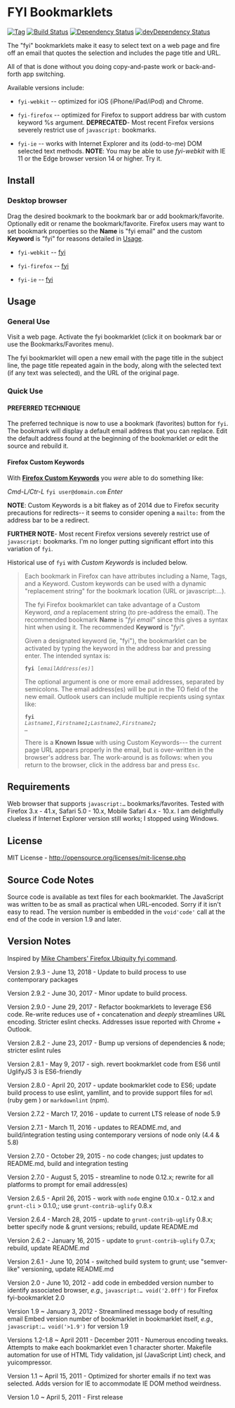 # FYI Bookmarklets

[![Tag][tag-image]][tag-url]
[![Build Status][build-image]][build-url]
[![Dependency Status][dep-image]][dep-url]
[![devDependency Status][devDep-image]][devDep-url]

The "fyi" bookmarklets make it easy to select text on a web page and fire off
an email that quotes the selection and includes the page title and URL.

All of that is done without you doing copy-and-paste work or back-and-forth
app switching.

Available versions include:

+ `fyi-webkit` -- optimized for iOS (iPhone/iPad/iPod) and Chrome.

+ `fyi-firefox` -- optimized for Firefox to support address bar with custom
  keyword %s argument. **DEPRECATED**- Most recent Firefox versions severely
  restrict use of `javascript:` bookmarks.

+ `fyi-ie` -- works with Internet Explorer and its (odd-to-me) DOM selected
  text methods. **NOTE**: You may be able to use _fyi-webkit_ with IE 11 or
  the Edge browser version 14 or higher. Try it.

## Install

### Desktop browser

Drag the desired bookmark to the bookmark bar or add bookmark/favorite.
Optionally edit or rename the bookmark/favorite. Firefox users may want to set
bookmark properties so the **Name** is "fyi email" and the custom **Keyword**
is "fyi" for reasons detailed in [Usage](#Usage).

+ `fyi-webkit` --
  <a href="javascript:%28%28%29%3D%3E%7Blet%20o%3D%27user%40domain.tld%27%2Ce%3D%27%27%3Bconst%20n%3DencodeURIComponent%28document.title%29%2Ct%3D%27%250D%250A%27%2Cd%3Dwindow.getSelection%28%29%3B%27%27%3D%3D%3De%26%26%28e%3Dwindow.prompt%28%27Send%20link%20to%20email%20address%28es%29%3A%27%2Co%29%29%3B%27%27%21%3D%3De%26%26%28location.href%3D%60mailto%3A%24%7Be%7D%3Fsubject%3Dfyi%3A%24%7Bn%7D%26body%3D%24%7Bn%7D%24%7Bt%7D%24%7BencodeURIComponent%28location.href%29%7D%24%7Bt%7D---%24%7Bt%7D%24%7BencodeURIComponent%28d%29%7D%24%7Bt%7D%24%7Bt%7D%60%29%7D%29%28%29%3Bvoid%272.9.2wk%27"
  title="fyi-webkit">fyi</a>

+ `fyi-firefox` --
  <a href="javascript:%28%28%29%3D%3E%7Blet%20e%3D%27user%40domain.tld%27%2Cn%3D%27%2525s%27%3Bconst%20o%3DencodeURIComponent%28document.title%29%2Ct%3D%27%250D%250A%27%2Cd%3Dwindow.getSelection%28%29%3B3%3En.length%26%26%28n%3Dwindow.prompt%28%27Send%20link%20to%20email%20address%28es%29%3A%27%2Ce%29%29%3B%27%27%21%3D%3Dn%26%26%28location.href%3D%60mailto%3A%24%7Bn%7D%3Fsubject%3Dfyi%3A%24%7Bo%7D%26body%3D%24%7Bo%7D%24%7Bt%7D%24%7BencodeURIComponent%28location.href%29%7D%24%7Bt%7D---%24%7Bt%7D%24%7BencodeURIComponent%28d%29%7D%24%7Bt%7D%24%7Bt%7D%60%29%7D%29%28%29%3Bvoid%272.9.2ff%27"
  title="fyi-firefox">fyi</a>

+ `fyi-ie` --
  <a href="javascript:%21function%28%29%7Bvar%20e%3D%27user%40domain.tld%27%2Co%3D%27%27%3Bconst%20n%3DencodeURIComponent%28document.title%29%2Ct%3D%27%250D%250A%27%2Cc%3Ddocument.selection%3B%27%27%21%3D%3D%28o%3Dwindow.prompt%28%27Send%20link%20to%20email%20address%28es%29%3A%27%2Ce%29%29%26%26%28location.href%3D%27mailto%3A%27%2Bo%2B%27%3Fsubject%3Dfyi%3A%27%2Bn%2B%27%26body%3D%27%2Bn%2Bt%2BencodeURIComponent%28location.href%29%2Bt%2B%28c%26%26c.createRange%28%29.text%3F%27---%27%2Bt%2BencodeURIComponent%28c.createRange%28%29.text%29%2Bt%2Bt%3At%29%29%7D%28%29%3Bvoid%272.9.2ie%27"
  title="fyi-ie">fyi</a>

## Usage

### General Use

Visit a web page. Activate the fyi bookmarklet (click it on bookmark bar or
use the Bookmarks/Favorites menu).

The fyi bookmarklet will open a new email with the page title in the subject
line, the page title repeated again in the body, along with the selected text
(if any text was selected), and the URL of the original page.

### Quick Use

#### PREFERRED TECHNIQUE

The preferred technique is now to use a bookmark (favorites) button for `fyi`.
The bookmark will display a default email address that you can replace. Edit
the default address found at the beginning of the bookmarklet _or_ edit the
source and rebuild it.

#### Firefox Custom Keywords

With **[Firefox Custom Keywords][firefox-keywords-url]** you _were_ able to do
something like:

_Cmd-L/Ctr-L_ `fyi user@domain.com` _Enter_

**NOTE**: Custom Keywords is a bit flakey as of 2014 due to Firefox security
precautions for redirects-- it seems to consider opening a `mailto:` from the
address bar to be a redirect.

**FURTHER NOTE**- Most recent Firefox versions severely restrict use of
`javascript:` bookmarks. I'm no longer putting significant effort into this
variation of `fyi`.

Historical use of `fyi` with _Custom Keywords_ is included below.

> Each bookmark in Firefox can have attributes including a Name, Tags, and
> a Keyword. Custom keywords can be used with a dynamic "replacement string"
> for the bookmark location (URL or javascript:…).
>
> The fyi Firefox bookmarklet can take advantage of a Custom Keyword, _and_
> a replacement string (to pre-address the email). The recommended bookmark
> **Name** is "_fyi email_" since this gives a syntax hint when using it. The
> recommended **Keyword** is "_fyi_".
>
> Given a designated keyword (ie, "fyi"), the bookmarklet can be activated by
> typing the keyword in the address bar and pressing enter. The intended
> syntax is:
>
> <code><b>fyi</b> [<i>emailAddress(es)</i>]</code>
>
> The optional argument is one or more email addresses, separated by
> semicolons. The email address(es) will be put in the TO field of the new
> email. Outlook users can include multiple recpients using syntax like:
>
> <code><b>fyi</b> <i>Lastname1,Firstname1<b>;</b>Lastname2,Firstname2<b>;
</b>&hellip;</i></code>
>
> There is a **Known Issue** with using Custom Keywords--- the current page
> URL appears properly in the email, but is over-written in the browser's
> address bar. The work-around is as follows: when you return to the browser,
> click in the address bar and press `Esc`.

## Requirements

Web browser that supports `javascript:…` bookmarks/favorites.
Tested with Firefox 3.x - 41.x, Safari 5.0 - 10.x, Mobile Safari 4.x - 10.x.
I am delightfully clueless if Internet Explorer version still works; I stopped
using Windows.

## License

MIT License - <http://opensource.org/licenses/mit-license.php>

## Source Code Notes

Source code is available as text files for each bookmarklet. The JavaScript
was written to be as small as practical when URL-encoded. Sorry if it isn't
easy to read. The version number is embedded in the `void'code'` call at the
end of the code in version 1.9 and later.

## Version Notes

Inspired by [Mike Chambers' Firefox Ubiquity fyi command][mikes-fyi-url].

Version 2.9.3 - June 13, 2018 - Update to build process to use contemporary
packages

Version 2.9.2 - June 30, 2017 - Minor update to build process.

Version 2.9.0 - June 29, 2017 -
Refactor bookmarklets to leverage ES6 code. Re-write reduces use of `+`
concatenation and _deeply_ streamlines URL encoding. Stricter eslint checks.
Addresses issue reported with Chrome + Outlook.

Version 2.8.2 - June 23, 2017 -
Bump up versions of dependencies & node; stricter eslint rules

Version 2.8.1 - May 9, 2017 -
sigh. revert bookmarklet code from ES6 until UglifyJS 3 is ES6-friendly

Version 2.8.0 - April 20, 2017 -
update bookmarklet code to ES6; update build process to use eslint, yamllint,
and to provide support files for `mdl` (ruby gem ) or `markdownlint` (npm).

Version 2.7.2 - March 17, 2016 -
update to current LTS release of node 5.9

Version 2.7.1 - March 11, 2016 -
updates to README.md, and build/integration testing using contemporary
versions of node only (4.4 & 5.8)

Version 2.7.0 - October 29, 2015 -
no code changes; just updates to README.md, build and integration testing

Version 2.7.0 - August 5, 2015 -
streamline to node 0.12.x; rewrite for all platforms to prompt for email
address(es)

Version 2.6.5 - April 26, 2015 -
work with `node` engine 0.10.x - 0.12.x and `grunt-cli` > 0.1.0,; use
`grunt-contrib-uglify` 0.8.x

Version 2.6.4 - March 28, 2015 -
update to `grunt-contrib-uglify` 0.8.x; better specify node & grunt versions;
rebuild, update README.md

Version 2.6.2 - January 16, 2015 -
update to `grunt-contrib-uglify` 0.7.x; rebuild, update README.md

Version 2.6.1 - June 10, 2014 -
switched build system to grunt; use "semver-like" versioning, update README.md

Version 2.0 - June 10, 2012 -
add code in embedded version number to identify associated browser,
_e.g.,_ `javascript:… void('2.0ff')` for Firefox fyi-bookmarklet 2.0

Version 1.9 ~ January 3, 2012 -
Streamlined message body of resulting email
Embed version number of bookmarklet in bookmarklet itself,
_e.g.,_ `javascript:… void('>1.9')` for version 1.9

Versions 1.2-1.8 ~ April 2011 - December 2011 -
Numerous encoding tweaks.
Attempts to make each bookmarklet even 1 character shorter.
Makefile automation for use of HTML Tidy validation, jsl (JavaScript Lint)
check, and yuicompressor.

Version 1.1 ~ April 15, 2011 -
Optimized for shorter emails if no text was selected. Adds version for IE to
accommodate IE DOM method weirdness.

Version 1.0 ~ April 5, 2011 - First release

<!-- Reference URLs -->
[build-image]: https://travis-ci.com/mobilemind/fyi-bookmarklets.png?branch=main
[build-url]: https://travis-ci.com/mobilemind/fyi-bookmarklets
[tag-image]: https://img.shields.io/github/tag/mobilemind/fyi-bookmarklets.svg
[tag-url]: https://github.com/mobilemind/fyi-bookmarklets/tags
[dep-image]: https://david-dm.org/mobilemind/fyi-bookmarklets.svg
[dep-url]: https://david-dm.org/mobilemind/fyi-bookmarklets
[devDep-image]: https://img.shields.io/david/dev/mobilemind/fyi-bookmarklets.svg
[devDep-url]: https://david-dm.org/mobilemind/fyi-bookmarklets#info=devDependencies

[firefox-keywords-url]: http://www-archive.mozilla.org/docs/end-user/keywords.html
"Mozilla Firefox Custom Keywords"
[mikes-fyi-url]: http://www.mikechambers.com/blog/2009/07/13/fyi-ubiquity-command-updated/
"Mike Chambers: code=joy : Ubiquity fyi command updated"
